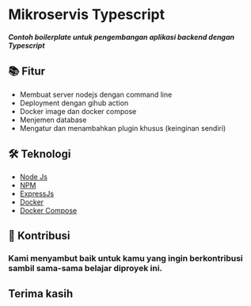 # Mikroservis Typescript
#### _Contoh boilerplate untuk pengembangan aplikasi backend dengan Typescript_

## 📚 Fitur

- Membuat server nodejs dengan command line
- Deployment dengan gihub action
- Docker image dan docker compose
- Menjemen database
- Mengatur dan menambahkan plugin khusus (keinginan sendiri)

## 🛠️ Teknologi

- <a href="https://nodejs.org">Node Js<a/>
- <a href="https://www.npmjs.com">NPM<a/>
- <a href="https://expressjs.com">ExpressJs<a/>
- <a href="https://www.docker.com">Docker<a/>
- <a href="https://docs.docker.com/compose">Docker Compose<a/>

## 👏 Kontribusi

### Kami menyambut baik untuk kamu yang ingin berkontribusi sambil sama-sama belajar diproyek ini.

## Terima kasih
